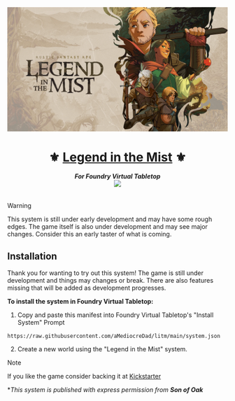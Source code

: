 <div align="center"><img src="./assets/media/litm_splash.webp" /></div>
<h1 align="center">⚜️ <a href="https://www.kickstarter.com/projects/sonofoak/legend-in-the-mist-rpg" rel="noreferrer" target="_blank">Legend in the Mist</a> ⚜</h1>
<div align="center"><strong><em>For Foundry Virtual Tabletop</em></strong></div>
<div align="center"><img width="30px" src="https://foundryvtt.com/static/assets/icons/fvtt.png" /></div>

<br />

> [!WARNING]
> This system is still under early development and may have some rough edges. The game itself is also under development and may see major changes. Consider this an early taster of what is coming.

## Installation

Thank you for wanting to try out this system! The game is still under development and things may changes or break. There are also features missing that will be added as development progresses.

**To install the system in Foundry Virtual Tabletop:**

1. Copy and paste this manifest into Foundry Virtual Tabletop's "Install System" Prompt

```
https://raw.githubusercontent.com/aMediocreDad/litm/main/system.json
```

2. Create a new world using the "Legend in the Mist" system.

> [!NOTE]
> If you like the game consider backing it at [Kickstarter](https://www.kickstarter.com/projects/sonofoak/legend-in-the-mist-rpg)

\**This system is published with express permission from __Son of Oak__*

